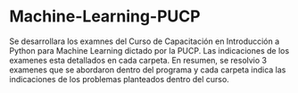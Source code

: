 # Machine-Learning-PUCP

Se desarrollara los examnes del Curso de Capacitación en Introducción a Python para Machine Learning dictado por la PUCP. 
Las indicaciones de los examenes esta detallados en cada carpeta. 
En resumen, se resolvio 3 examenes que se abordaron dentro del programa y cada carpeta indica las indicaciones de los problemas planteados dentro del curso.
